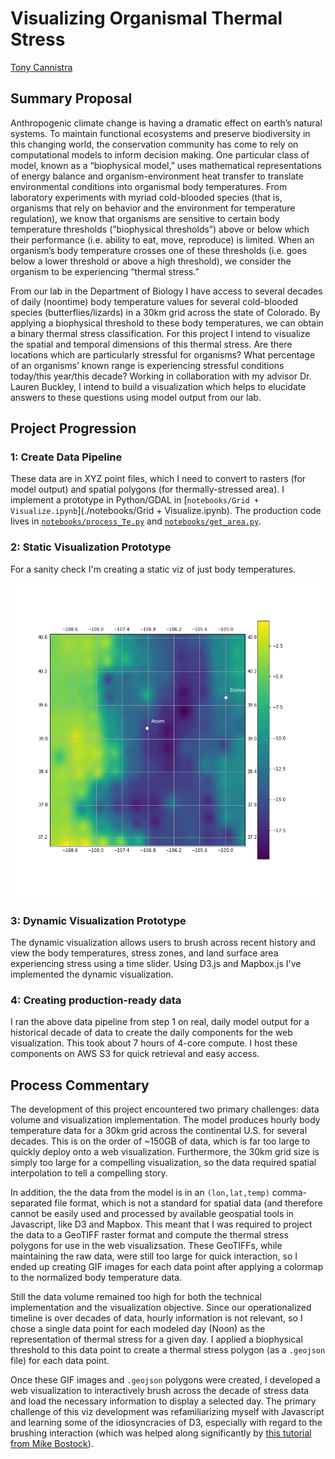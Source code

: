 # Visualizing Organismal Thermal Stress
[Tony Cannistra](anthonycannistra.com)

## Summary Proposal 

Anthropogenic climate change is having a dramatic effect on earth’s natural systems. To maintain functional ecosystems and preserve biodiversity in this changing world, the conservation community has come to rely on computational models to inform decision making. One particular class of model, known as a “biophysical model,” uses mathematical representations of energy balance and organism-environment heat transfer to translate environmental conditions into organismal body temperatures. From laboratory experiments with myriad cold-blooded species (that is, organisms that rely on behavior and the environment for temperature regulation), we know that organisms are sensitive to certain body temperature thresholds (”biophysical thresholds”) above or below which their performance (i.e. ability to eat, move, reproduce) is limited. When an organism’s body temperature crosses one of these thresholds (i.e. goes below a lower threshold or above a high threshold), we consider the organism to be experiencing “thermal stress.”

From our lab in the Department of Biology I have access to several decades of daily (noontime) body temperature values for several cold-blooded species (butterflies/lizards) in a 30km grid across the state of Colorado. By applying a biophysical threshold to these body temperatures, we can obtain a binary thermal stress classification. For this project I intend to visualize the spatial and temporal dimensions of this thermal stress. Are there locations which are particularly stressful for organisms? What percentage of an organisms’ known range is experiencing stressful conditions today/this year/this decade? Working in collaboration with my advisor Dr. Lauren Buckley, I intend to build a visualization which helps to elucidate answers to these questions using model output from our lab.

## Project Progression

### 1: Create Data Pipeline

These data are in XYZ point files, which I need to convert to rasters (for model output) and spatial polygons (for thermally-stressed area). I implement a prototype in Python/GDAL in [`notebooks/Grid + Visualize.ipynb`](./notebooks/Grid + Visualize.ipynb). The production code lives in [`notebooks/process_Te.py`](./notebooks/process_Te.py) and [`notebooks/get_area.py`](./notebooks/get_area.py).

### 2: Static Visualization Prototype

For a sanity check I'm creating a static viz of just body temperatures. 

![test](./notebooks/testfigure.png)

### 3: Dynamic Visualization Prototype

The dynamic visualization allows users to brush across recent history and view the body temperatures, stress zones, and land surface area experiencing stress using a time slider. Using D3.js and Mapbox.js I've implemented the dynamic visualization.

### 4: Creating production-ready data

I ran the above data pipeline from step 1 on real, daily model output for a historical decade of data to create the daily components for the web visualization. This took about 7 hours of 4-core compute. I host these components on AWS S3 for quick retrieval and easy access. 

## Process Commentary

The development of this project encountered two primary challenges: data volume and visualization implementation. The model produces hourly body temperature data for a 30km grid across the continental U.S. for several decades. This is on the order of ~150GB of data, which is far too large to quickly deploy onto a web visualization. Furthermore, the 30km grid size is simply too large for a compelling visualization, so the data required spatial interpolation to tell a compelling story.

In addition, the the data from the model is in an `(lon,lat,temp)` comma-separated file format, which is not a standard for spatial data (and therefore cannot be easily used and processed by available geospatial tools in Javascript, like D3 and Mapbox. This meant that I was required to project the data to a GeoTIFF raster format and compute the thermal stress polygons for use in the web visualizsation. These GeoTIFFs, while maintaining the raw data, were still too large for quick interaction, so I ended up creating GIF images for each data point after applying a colormap to the normalized body temperature data. 

Still the data volume remained too high for both the technical implementation and the visualization objective. Since our operationalized timeline is over decades of data, hourly information is not relevant, so I chose a single data point for each modeled day (Noon) as the representation of thermal stress for a given day. I applied a biophysical threshold to this data point to create a thermal stress polygon (as a `.geojson` file) for each data point. 

Once these GIF images and `.geojson` polygons were created, I developed a web visualization to interactively brush across the decade of stress data and load the necessary information to display a selected day. The primary challenge of this viz development was refamiliarizing myself with Javascript and learning some of the idiosyncracies of D3, especially with regard to the brushing interaction (which was helped along significantly by [this tutorial from Mike Bostock](https://bl.ocks.org/mbostock/6498000)).


